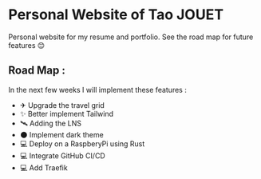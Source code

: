 # Personal Website of Tao JOUET

Personal website for my resume and portfolio. See the road map for future features 😊

## Road Map :

In the next few weeks I will implement these features :
  * ✈ Upgrade the travel grid
  * ✨ Better implement Tailwind
  * 🛰 Adding the LNS
  * 🌑 Implement dark theme
  * 💻 Deploy on a RaspberyPi using Rust
  * 💻 Integrate GitHub CI/CD
  * 💻 Add Traefik 

